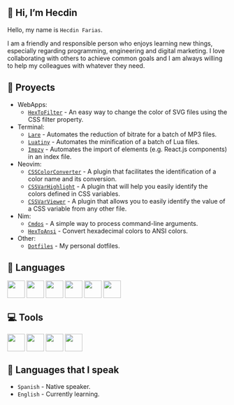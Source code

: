 ## 👋 Hi, I’m Hecdin

Hello, my name is `Hecdin Farias`.

I am a friendly and responsible person who enjoys learning new things, especially regarding programming, engineering and digital marketing. I love collaborating with others to achieve common goals and I am always willing to help my colleagues with whatever they need.

## 📝 Proyects

* WebApps:
    * [`HexToFilter`](https://github.com/farias-hecdin/HexToFilter) - An easy way to change the color of SVG files using the CSS filter property.
* Terminal:
    * [`Lare`](https://github.com/farias-hecdin/Lare) - Automates the reduction of bitrate for a batch of MP3 files.
    * [`Luatiny`](https://github.com/farias-hecdin/Luatiny) - Automates the minification of a batch of Lua files.
    * [`Impzy`](https://github.com/farias-hecdin/Impzy) - Automates the import of elements (e.g. React.js components) in an index file.
* Neovim:
    * [`CSSColorConverter`](https://github.com/farias-hecdin/CSSColorConverter) - A plugin that facilitates the identification of a color name and its conversion.
    * [`CSSVarHighlight`](https://github.com/farias-hecdin/CSSVarHighlight) - A plugin that will help you easily identify the colors defined in CSS variables.
    * [`CSSVarViewer`](https://github.com/farias-hecdin/CSSVarViewer) - A plugin that allows you to easily identify the value of a CSS variable from any other file.
* Nim:
    * [`Cmdos`](https://github.com/farias-hecdin/Cmdos) - A simple way to process command-line arguments.
    * [`HexToAnsi`](https://github.com/farias-hecdin/HexToAnsi) - Convert hexadecimal colors to ANSI colors.
* Other:
    * [`Dotfiles`](https://github.com/farias-hecdin/Dotfiles) - My personal dotfiles.

## 📢 Languages

<div style="display: flex">
<img height="40" width="40" src="https://cdn.simpleicons.org/html5/_/888">
  &nbsp;
<img height="40" width="40" src="https://cdn.simpleicons.org/javascript/_/888">
  &nbsp;
<img height="40" width="40" src="https://cdn.simpleicons.org/lua/_/888">
  &nbsp;
<img height="40" width="40" src="https://cdn.simpleicons.org/go/_/888">
  &nbsp;
<img height="40" width="40" src="https://cdn.simpleicons.org/php/_/888">
  &nbsp;
<img height="40" width="40" src="https://cdn.simpleicons.org/nim/_/888">
</div>


## 💻 Tools

<div style="display: flex">
<img height="40" width="40" src="https://cdn.simpleicons.org/android/_/888">
   &nbsp;
<img height="40" width="40" src="https://cdn.simpleicons.org/git/_/888">
   &nbsp;
<img height="40" width="40" src="https://cdn.simpleicons.org/neovim/_/888">
   &nbsp;
<img height="40" width="40" src="https://cdn.simpleicons.org/poe/_/888">
</div>


## 💬 Languages that I speak

* `Spanish` - Native speaker.
* `English` - Currently learning.
